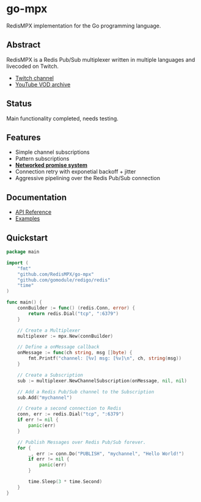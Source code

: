 # go-mpx
RedisMPX implementation for the Go programming language.

## Abstract
RedisMPX is a Redis Pub/Sub multiplexer written in multiple languages and livecoded on Twitch.

- [Twitch channel](https://twitch.tv/kristoff_it)
- [YouTube VOD archive](https://www.youtube.com/user/Kappaloris/videos)


## Status
Main functionality completed, needs testing.

## Features
- Simple channel subscriptions
- Pattern subscriptions
- **[Networked promise system](https://godoc.org/github.com/RedisMPX/go-mpx#Promise)**
- Connection retry with exponetial backoff + jitter
- Aggressive pipelining over the Redis Pub/Sub connection

## Documentation
- [API Reference](https://godoc.org/github.com/RedisMPX/go-mpx)
- [Examples](/examples/)

## Quickstart
```go
package main

import (
	"fmt"
	"github.com/RedisMPX/go-mpx"
	"github.com/gomodule/redigo/redis"
	"time"
)

func main() {
	connBuilder := func() (redis.Conn, error) {
		return redis.Dial("tcp", ":6379")
	}

	// Create a Multiplexer
	multiplexer := mpx.New(connBuilder)

	// Define a onMessage callback
	onMessage := func(ch string, msg []byte) {
		fmt.Printf("channel: [%v] msg: [%v]\n", ch, string(msg))
	}

	// Create a Subscription
	sub := multiplexer.NewChannelSubscription(onMessage, nil, nil)

	// Add a Redis Pub/Sub channel to the Subscription
	sub.Add("mychannel")

	// Create a second connection to Redis
	conn, err := redis.Dial("tcp", ":6379")
	if err != nil {
		panic(err)
	}

	// Publish Messages over Redis Pub/Sub forever.
	for {
		_, err := conn.Do("PUBLISH", "mychannel", "Hello World!")
		if err != nil {
			panic(err)
		}

		time.Sleep(3 * time.Second)
	}
}
```
